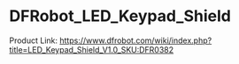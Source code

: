 # DFRobot_LED_Keypad_Shield
Product Link:
https://www.dfrobot.com/wiki/index.php?title=LED_Keypad_Shield_V1.0_SKU:DFR0382
